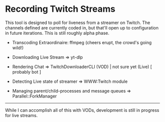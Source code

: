 # Recording Twitch Streams

This tool is designed to poll for liveness from a streamer on Twitch. The channels defined are currently coded in, but that'll open up to configuration in future iterations. This is still roughly alpha phase. 

- Transcoding Extraordinaire: ffmpeg    (cheers erupt, the crowd's going wild!)

- Downloading Live Stream => yt-dlp

- Rendering Chat => TwitchDownloaderCLI (VOD) | not sure yet (Live) [ probably bot ]

- Detecting Live state of streamer => WWW:Twitch module

- Managing parent/child-processes and message queues => Parallel::ForkManager

---------------------------------------------------------------------------------------

While I can accomplish all of this with VODs, development is still in progress for live streams.

